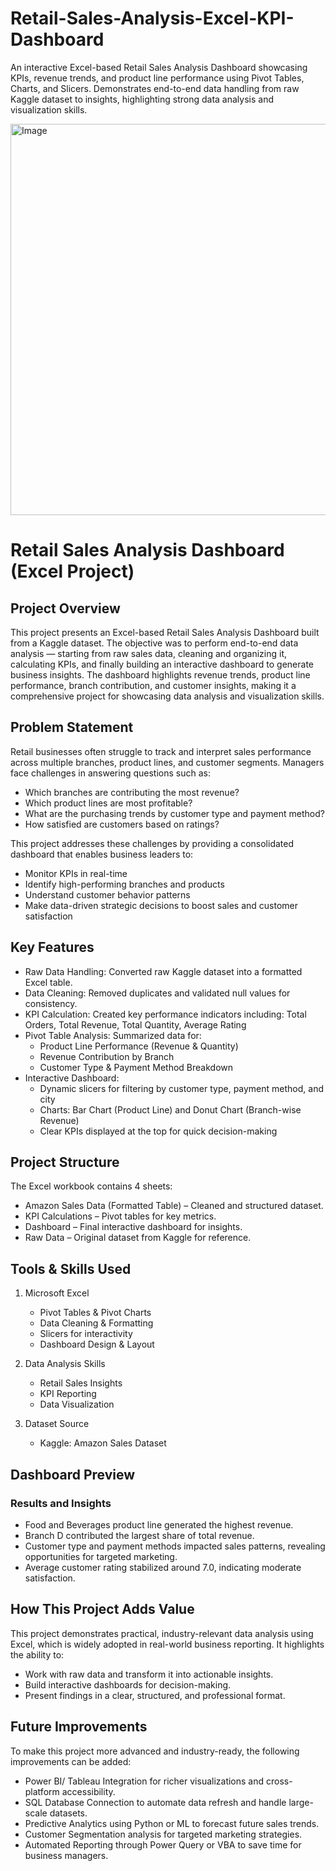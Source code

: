 # Retail-Sales-Analysis-Excel-KPI-Dashboard
An interactive Excel-based Retail Sales Analysis Dashboard showcasing KPIs, revenue trends, and product line performance using Pivot Tables, Charts, and Slicers. Demonstrates end-to-end data handling from raw Kaggle dataset to insights, highlighting strong data analysis and visualization skills.

<img width="1287" height="626" alt="Image" src="https://github.com/user-attachments/assets/16d27fc2-ea3c-4741-b2ac-b1f8ce137e13" />


# Retail Sales Analysis Dashboard (Excel Project)
## Project Overview

This project presents an Excel-based Retail Sales Analysis Dashboard built from a Kaggle dataset. The objective was to perform end-to-end data analysis — starting from raw sales data, cleaning and organizing it, calculating KPIs, and finally building an interactive dashboard to generate business insights.
The dashboard highlights revenue trends, product line performance, branch contribution, and customer insights, making it a comprehensive project for showcasing data analysis and visualization skills.

## Problem Statement

Retail businesses often struggle to track and interpret sales performance across multiple branches, product lines, and customer segments. Managers face challenges in answering questions such as:
  * Which branches are contributing the most revenue?
  * Which product lines are most profitable?
  * What are the purchasing trends by customer type and payment method?
  * How satisfied are customers based on ratings?

This project addresses these challenges by providing a consolidated dashboard that enables business leaders to:
  * Monitor KPIs in real-time
  * Identify high-performing branches and products
  * Understand customer behavior patterns
  * Make data-driven strategic decisions to boost sales and customer satisfaction

## Key Features

* Raw Data Handling: Converted raw Kaggle dataset into a formatted Excel table.
* Data Cleaning: Removed duplicates and validated null values for consistency.
* KPI Calculation: Created key performance indicators including: Total Orders, Total Revenue, Total Quantity, Average Rating
* Pivot Table Analysis: Summarized data for:
  * Product Line Performance (Revenue & Quantity)
  * Revenue Contribution by Branch
  * Customer Type & Payment Method Breakdown
* Interactive Dashboard:
  * Dynamic slicers for filtering by customer type, payment method, and city
  * Charts: Bar Chart (Product Line) and Donut Chart (Branch-wise Revenue)
  * Clear KPIs displayed at the top for quick decision-making


## Project Structure
The Excel workbook contains 4 sheets:
  * Amazon Sales Data (Formatted Table) – Cleaned and structured dataset.
  * KPI Calculations – Pivot tables for key metrics.
  * Dashboard – Final interactive dashboard for insights.
  * Raw Data – Original dataset from Kaggle for reference.


## Tools & Skills Used
 1. Microsoft Excel
    * Pivot Tables & Pivot Charts
    * Data Cleaning & Formatting
    * Slicers for interactivity
    * Dashboard Design & Layout
 
 2. Data Analysis Skills
    * Retail Sales Insights
    * KPI Reporting
    * Data Visualization
 
 3. Dataset Source
    * Kaggle: Amazon Sales Dataset

## Dashboard Preview
### Results and Insights
   * Food and Beverages product line generated the highest revenue.
   * Branch D contributed the largest share of total revenue.
   * Customer type and payment methods impacted sales patterns, revealing opportunities for targeted marketing.
   * Average customer rating stabilized around 7.0, indicating moderate satisfaction.

## How This Project Adds Value
This project demonstrates practical, industry-relevant data analysis using Excel, which is widely adopted in real-world business reporting. It highlights the ability to:
   * Work with raw data and transform it into actionable insights.
   * Build interactive dashboards for decision-making.
   * Present findings in a clear, structured, and professional format.

## Future Improvements
To make this project more advanced and industry-ready, the following improvements can be added:
  * Power BI/ Tableau Integration for richer visualizations and cross-platform accessibility.
  * SQL Database Connection to automate data refresh and handle large-scale datasets.
  * Predictive Analytics using Python or ML to forecast future sales trends.
  * Customer Segmentation analysis for targeted marketing strategies.
  * Automated Reporting through Power Query or VBA to save time for business managers.
